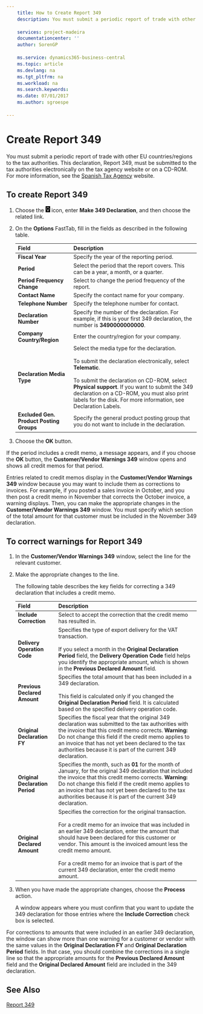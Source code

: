 ```yaml
---
    title: How to Create Report 349
    description: You must submit a periodic report of trade with other EU countries/regions to the tax authorities. This declaration, Report 349, must be submitted to the tax authorities electronically on the tax agency website or on a CD-ROM.

    services: project-madeira 
    documentationcenter: ''
    author: SorenGP

    ms.service: dynamics365-business-central
    ms.topic: article
    ms.devlang: na
    ms.tgt_pltfrm: na
    ms.workload: na
    ms.search.keywords:
    ms.date: 07/01/2017
    ms.author: sgroespe

---
```

# Create Report 349
You must submit a periodic report of trade with other EU countries/regions to the tax authorities. This declaration, Report 349, must be submitted to the tax authorities electronically on the tax agency website or on a CD-ROM. For more information, see the [Spanish Tax Agency](https://go.microsoft.com/fwlink/?LinkId=238181) website.  

## To create Report 349  

1.  Choose the ![Search for Page or Report](../../media/ui-search/search_small.png "Search for Page or Report icon") icon, enter **Make 349 Declaration**, and then choose the related link.  
2.  On the **Options** FastTab, fill in the fields as described in the following table.  

    |Field|Description|  
    |---------------------------------|---------------------------------------|  
    |**Fiscal Year**|Specify the year of the reporting period.|  
    |**Period**|Select the period that the report covers. This can be a year, a month, or a quarter.|  
    |**Period Frequency Change**|Select to change the period frequency of the report.|  
    |**Contact Name**|Specify the contact name for your company.|  
    |**Telephone Number**|Specify the telephone number for contact.|  
    |**Declaration Number**|Specify the number of the declaration. For example, if this is your first 349 declaration, the number is **3490000000000**.|  
    |**Company Country/Region**|Enter the country/region for your company.|  
    |**Declaration Media Type**|Select the media type for the declaration.<br /><br /> To submit the declaration electronically, select **Telematic**.<br /><br /> To submit the declaration on CD-ROM, select **Physical support**. If you want to submit the 349 declaration on a CD-ROM, you must also print labels for the disk. For more information, see Declaration Labels.|  
    |**Excluded Gen. Product Posting Groups**|Specify the general product posting group that you do not want to include in the declaration.|  

3.  Choose the **OK** button.  

If the period includes a credit memo, a message appears, and if you choose the **OK** button, the **Customer/Vendor Warnings 349** window opens and shows all credit memos for that period.  

Entries related to credit memos display in the **Customer/Vendor Warnings 349** window because you may want to include them as corrections to invoices. For example, if you posted a sales invoice in October, and you then post a credit memo in November that corrects the October invoice, a warning displays. Then, you can make the appropriate changes in the **Customer/Vendor Warnings 349** window. You must specify which section of the total amount for that customer must be included in the November 349 declaration.  

## To correct warnings for Report 349  

1.  In the **Customer/Vendor Warnings 349** window, select the line for the relevant customer.  
2.  Make the appropriate changes to the line.  

    The following table describes the key fields for correcting a 349 declaration that includes a credit memo.  

    |Field|Description|  
    |---------------------------------|---------------------------------------|  
    |**Include Correction**|Select to accept the correction that the credit memo has resulted in.|  
    |**Delivery Operation Code**|Specifies the type of export delivery for the VAT transaction.<br /><br /> If you select a month in the **Original Declaration Period** field, the **Delivery Operation Code** field helps you identify the appropriate amount, which is shown in the **Previous Declared Amount** field.|  
    |**Previous Declared Amount**|Specifies the total amount that has been included in a 349 declaration.<br /><br /> This field is calculated only if you changed the **Original Declaration Period** field. It is calculated based on the specified delivery operation code.|  
    |**Original Declaration FY**|Specifies the fiscal year that the original 349 declaration was submitted to the tax authorities with the invoice that this credit memo corrects. **Warning:**  Do not change this field if the credit memo applies to an invoice that has not yet been declared to the tax authorities because it is part of the current 349 declaration.|  
    |**Original Declaration Period**|Specifies the month, such as **01** for the month of January, for the original 349 declaration that included the invoice that this credit memo corrects. **Warning:**  Do not change this field if the credit memo applies to an invoice that has not yet been declared to the tax authorities because it is part of the current 349 declaration.|  
    |**Original Declared Amount**|Specifies the correction for the original transaction.<br /><br /> For a credit memo for an invoice that was included in an earlier 349 declaration, enter the amount that should have been declared for this customer or vendor. This amount is the invoiced amount less the credit memo amount.<br /><br /> For a credit memo for an invoice that is part of the current 349 declaration, enter the credit memo amount.|  

3.  When you have made the appropriate changes, choose the **Process** action.  

    A window appears where you must confirm that you want to update the 349 declaration for those entries where the **Include Correction** check box is selected.  

For corrections to amounts that were included in an earlier 349 declaration, the window can show more than one warning for a customer or vendor with the same values in the **Original Declaration FY** and **Original Declaration Period** fields. In that case, you should combine the corrections in a single line so that the appropriate amounts for the **Previous Declared Amount** field and the **Original Declared Amount** field are included in the 349 declaration.  

## See Also  
[Report 349](report-349.md)   
